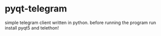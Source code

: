# pyqt-telegram
simple telegram client written in python.
before running the program run install pyqt5 and telethon!
